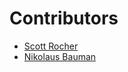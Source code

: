 # Contributors

 * [Scott Rocher](http://fourqu.es/tions/rochers)
 * [Nikolaus Bauman](http://fourqu.es/tions/nbauman)